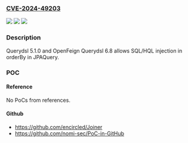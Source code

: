 ### [CVE-2024-49203](https://cve.mitre.org/cgi-bin/cvename.cgi?name=CVE-2024-49203)
![](https://img.shields.io/static/v1?label=Product&message=n%2Fa&color=blue)
![](https://img.shields.io/static/v1?label=Version&message=n%2Fa&color=blue)
![](https://img.shields.io/static/v1?label=Vulnerability&message=n%2Fa&color=brighgreen)

### Description

Querydsl 5.1.0 and OpenFeign Querydsl 6.8 allows SQL/HQL injection in orderBy in JPAQuery.

### POC

#### Reference
No PoCs from references.

#### Github
- https://github.com/encircled/Joiner
- https://github.com/nomi-sec/PoC-in-GitHub

